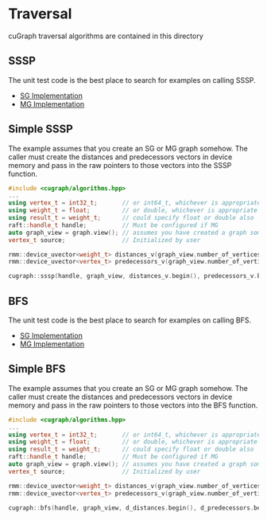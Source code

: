 # Traversal
cuGraph traversal algorithms are contained in this directory

## SSSP

The unit test code is the best place to search for examples on calling SSSP.

 * [SG Implementation](https://github.com/rapidsai/cugraph/blob/branch-24.06/cpp/tests/traversal/sssp_test.cpp)
 * [MG Implementation](https://github.com/rapidsai/cugraph/blob/branch-24.06/cpp/tests/traversal/mg_sssp_test.cpp)

## Simple SSSP

The example assumes that you create an SG or MG graph somehow.  The caller must create the distances and predecessors vectors in device memory and pass in the raw pointers to those vectors into the SSSP function.

```cpp
#include <cugraph/algorithms.hpp>
...
using vertex_t = int32_t;       // or int64_t, whichever is appropriate
using weight_t = float;         // or double, whichever is appropriate
using result_t = weight_t;      // could specify float or double also
raft::handle_t handle;          // Must be configured if MG
auto graph_view = graph.view(); // assumes you have created a graph somehow
vertex_t source;                // Initialized by user

rmm::device_uvector<weight_t> distances_v(graph_view.number_of_vertices(), handle.get_stream());
rmm::device_uvector<vertex_t> predecessors_v(graph_view.number_of_vertices(), handle.get_stream());

cugraph::sssp(handle, graph_view, distances_v.begin(), predecessors_v.begin(), source, std::numeric_limits<weight_t>::max(), false);
```

## BFS

The unit test code is the best place to search for examples on calling BFS.

 * [SG Implementation](https://github.com/rapidsai/cugraph/blob/main/cpp/tests/traversal/bfs_test.cpp)
 * [MG Implementation](https://github.com/rapidsai/cugraph/blob/branch-24.06/cpp/tests/traversal/mg_bfs_test.cpp)

## Simple BFS

The example assumes that you create an SG or MG graph somehow.  The caller must create the distances and predecessors vectors in device memory and pass in the raw pointers to those vectors into the BFS function.

```cpp
#include <cugraph/algorithms.hpp>
...
using vertex_t = int32_t;       // or int64_t, whichever is appropriate
using weight_t = float;         // or double, whichever is appropriate
using result_t = weight_t;      // could specify float or double also
raft::handle_t handle;          // Must be configured if MG
auto graph_view = graph.view(); // assumes you have created a graph somehow
vertex_t source;                // Initialized by user

rmm::device_uvector<weight_t> distances_v(graph_view.number_of_vertices(), handle.get_stream());
rmm::device_uvector<vertex_t> predecessors_v(graph_view.number_of_vertices(), handle.get_stream());

cugraph::bfs(handle, graph_view, d_distances.begin(), d_predecessors.begin(), source, false, std::numeric_limits<vertex_t>::max(), false);
```
